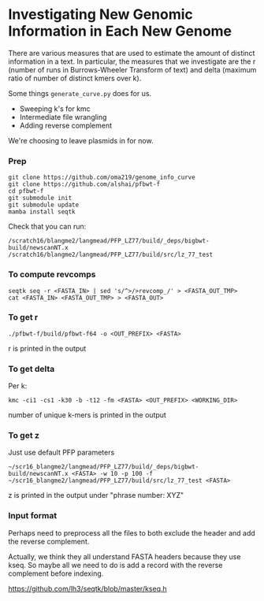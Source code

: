 # Investigating New Genomic Information in Each New Genome

There are various measures that are used to estimate the amount of distinct information in a text. In particular, the measures that we investigate are the r (number
of runs in Burrows-Wheeler Transform of text) and delta (maximum ratio of number of distinct kmers over k).

Some things `generate_curve.py` does for us.

* Sweeping k's for kmc
* Intermediate file wrangling
* Adding reverse complement

We're choosing to leave plasmids in for now.

### Prep

```
git clone https://github.com/oma219/genome_info_curve
git clone https://github.com/alshai/pfbwt-f
cd pfbwt-f
git submodule init
git submodule update
mamba install seqtk
```

Check that you can run:

```
/scratch16/blangme2/langmead/PFP_LZ77/build/_deps/bigbwt-build/newscanNT.x
/scratch16/blangme2/langmead/PFP_LZ77/build/src/lz_77_test
```

### To compute revcomps

```
seqtk seq -r <FASTA_IN> | sed 's/^>/>revcomp_/' > <FASTA_OUT_TMP>
cat <FASTA_IN> <FASTA_OUT_TMP> > <FASTA_OUT>
```

### To get r

```
./pfbwt-f/build/pfbwt-f64 -o <OUT_PREFIX> <FASTA>
```

r is printed in the output

### To get delta

Per k:

```
kmc -ci1 -cs1 -k30 -b -t12 -fm <FASTA> <OUT_PREFIX> <WORKING_DIR>
```

number of unique k-mers is printed in the output

### To get z

Just use default PFP parameters

```
~/scr16_blangme2/langmead/PFP_LZ77/build/_deps/bigbwt-build/newscanNT.x <FASTA> -w 10 -p 100 -f
~/scr16_blangme2/langmead/PFP_LZ77/build/src/lz_77_test <FASTA>
```

z is printed in the output under "phrase number:  XYZ"

### Input format

Perhaps need to preprocess all the files to both exclude the header and add the reverse complement.

Actually, we think they all understand FASTA headers because they use kseq.  So maybe all we need to do is add a record with the reverse complement before indexing.

https://github.com/lh3/seqtk/blob/master/kseq.h
